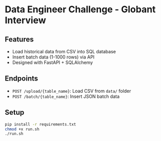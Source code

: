 # Data Engineer Challenge - Globant Interview

## Features

- Load historical data from CSV into SQL database
- Insert batch data (1-1000 rows) via API
- Designed with FastAPI + SQLAlchemy

## Endpoints

- `POST /upload/{table_name}`: Load CSV from `data/` folder
- `POST /batch/{table_name}`: Insert JSON batch data

## Setup

```bash
pip install -r requirements.txt
chmod +x run.sh
./run.sh
